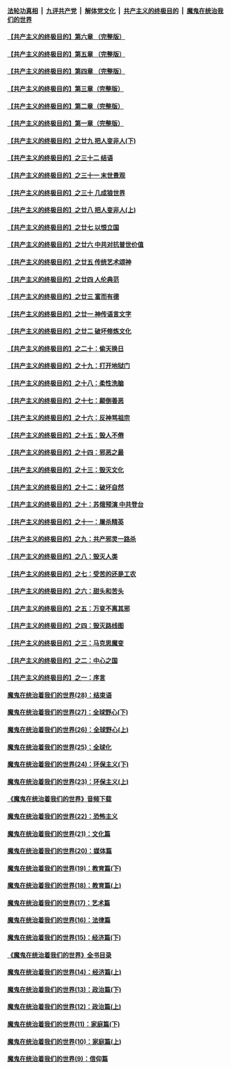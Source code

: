 ####  [法轮功真相](../../../../basic/blob/master/README.md?t=06070201) &nbsp;|&nbsp; [九评共产党](../../../../9ping.md/blob/master/README.md?t=06070201) &nbsp;|&nbsp; [解体党文化](../../../../jtdwh.md/blob/master/README.md?t=06070201)  &nbsp;|&nbsp; [共产主义的终极目的](../../../../gczydzjmd.md/blob/master/README.md?t=06070201) &nbsp;|&nbsp; [魔鬼在统治我们的世界](../../../../mgztzwmdsj.md/blob/master/README.md?t=06070201) 

#### [【共产主义的终极目的】第六章 （完整版）](../pages/nsc422/n11428913.md?t=06070201) 

#### [【共产主义的终极目的】第五章 （完整版）](../pages/nsc422/n11428912.md?t=06070201) 

#### [【共产主义的终极目的】第四章 （完整版）](../pages/nsc422/n11428907.md?t=06070201) 

#### [【共产主义的终极目的】第三章（完整版）](../pages/nsc422/n11428848.md?t=06070201) 

#### [【共产主义的终极目的】第二章（完整版）](../pages/nsc422/n11428831.md?t=06070201) 

#### [【共产主义的终极目的】第一章（完整版）](../pages/nsc422/n11417651.md?t=06070201) 

#### [【共产主义的终极目的】之廿九 把人变非人(下)](../pages/nsc422/n11344140.md?t=06070201) 

#### [【共产主义的终极目的】之三十二 结语](../pages/nsc422/n11360535.md?t=06070201) 

#### [【共产主义的终极目的】之三十一 末世景观](../pages/nsc422/n11351129.md?t=06070201) 

#### [【共产主义的终极目的】之三十 几成狼世界](../pages/nsc422/n11348280.md?t=06070201) 

#### [【共产主义的终极目的】之廿八 把人变非人(上)](../pages/nsc422/n11340492.md?t=06070201) 

#### [【共产主义的终极目的】之廿七 以恨立国](../pages/nsc422/n11336944.md?t=06070201) 

#### [【共产主义的终极目的】之廿六 中共对抗普世价值](../pages/nsc422/n11324785.md?t=06070201) 

#### [【共产主义的终极目的】之廿五 传统艺术颂神](../pages/nsc422/n11296396.md?t=06070201) 

#### [【共产主义的终极目的】之廿四 人伦典范](../pages/nsc422/n11296397.md?t=06070201) 

#### [【共产主义的终极目的】之廿三 富而有德](../pages/nsc422/n11283598.md?t=06070201) 

#### [【共产主义的终极目的】之廿一 神传语言文字](../pages/nsc422/n11263265.md?t=06070201) 

#### [【共产主义的终极目的】之廿二 破坏修炼文化](../pages/nsc422/n11245728.md?t=06070201) 

#### [【共产主义的终极目的】之二十：偷天换日](../pages/nsc422/n11238846.md?t=06070201) 

#### [【共产主义的终极目的】之十九：打开地狱门](../pages/nsc422/n11206376.md?t=06070201) 

#### [【共产主义的终极目的】之十八：柔性洗脑](../pages/nsc422/n11199994.md?t=06070201) 

#### [【共产主义的终极目的】之十七：颠倒善恶](../pages/nsc422/n11179782.md?t=06070201) 

#### [【共产主义的终极目的】之十六：反神骂祖宗](../pages/nsc422/n11166798.md?t=06070201) 

#### [【共产主义的终极目的】之十五：毁人不倦](../pages/nsc422/n11166792.md?t=06070201) 

#### [【共产主义的终极目的】之十四：邪恶之最](../pages/nsc422/n11150249.md?t=06070201) 

#### [【共产主义的终极目的】之十三：毁灭文化](../pages/nsc422/n11135227.md?t=06070201) 

#### [【共产主义的终极目的】之十二：破坏自然](../pages/nsc422/n11135214.md?t=06070201) 

#### [【共产主义的终极目的】之十：苏俄预演 中共登台](../pages/nsc422/n11118424.md?t=06070201) 

#### [【共产主义的终极目的】之十一：屠杀精英](../pages/nsc422/n11118442.md?t=06070201) 

#### [【共产主义的终极目的】之九：共产邪灵一路杀](../pages/nsc422/n11114139.md?t=06070201) 

#### [【共产主义的终极目的】之八：毁灭人类](../pages/nsc422/n11108503.md?t=06070201) 

#### [【共产主义的终极目的】之七：受苦的还是工农](../pages/nsc422/n11101809.md?t=06070201) 

#### [【共产主义的终极目的】之六：甜头和苦头](../pages/nsc422/n11096971.md?t=06070201) 

#### [【共产主义的终极目的】之五：万变不离其邪](../pages/nsc422/n11091285.md?t=06070201) 

#### [【共产主义的终极目的】之四：毁灭路线图](../pages/nsc422/n11086284.md?t=06070201) 

#### [【共产主义的终极目的】之三：马克思魔变](../pages/nsc422/n11061941.md?t=06070201) 

#### [【共产主义的终极目的】之二：中心之国](../pages/nsc422/n11047728.md?t=06070201) 

#### [【共产主义的终极目的】之一：序言](../pages/nsc422/n11086077.md?t=06070201) 

#### [魔鬼在统治着我们的世界(28)：结束语](../pages/nsc422/n10936246.md?t=06070201) 

#### [魔鬼在统治着我们的世界(27)：全球野心(下)](../pages/nsc422/n10928319.md?t=06070201) 

#### [魔鬼在统治着我们的世界(26)：全球野心(上)](../pages/nsc422/n10900318.md?t=06070201) 

#### [魔鬼在统治着我们的世界(25)：全球化](../pages/nsc422/n10788205.md?t=06070201) 

#### [魔鬼在统治着我们的世界(24)：环保主义(下)](../pages/nsc422/n10695307.md?t=06070201) 

#### [魔鬼在统治着我们的世界(23)：环保主义(上)](../pages/nsc422/n10688613.md?t=06070201) 

#### [《魔鬼在统治着我们的世界》音频下载](../pages/nsc422/n10635553.md?t=06070201) 

#### [魔鬼在统治着我们的世界(22)：恐怖主义](../pages/nsc422/n10614727.md?t=06070201) 

#### [魔鬼在统治着我们的世界(21)：文化篇](../pages/nsc422/n10597706.md?t=06070201) 

#### [魔鬼在统治着我们的世界(20)：媒体篇](../pages/nsc422/n10586579.md?t=06070201) 

#### [魔鬼在统治着我们的世界(19)：教育篇(下)](../pages/nsc422/n10564808.md?t=06070201) 

#### [魔鬼在统治着我们的世界(18)：教育篇(上)](../pages/nsc422/n10526970.md?t=06070201) 

#### [魔鬼在统治着我们的世界(17)：艺术篇](../pages/nsc422/n10499093.md?t=06070201) 

#### [魔鬼在统治着我们的世界(16)：法律篇](../pages/nsc422/n10485969.md?t=06070201) 

#### [魔鬼在统治着我们的世界(15)：经济篇(下)](../pages/nsc422/n10469975.md?t=06070201) 

#### [《魔鬼在统治着我们的世界》全书目录](../pages/nsc422/n10464261.md?t=06070201) 

#### [魔鬼在统治着我们的世界(14)：经济篇(上)](../pages/nsc422/n10457370.md?t=06070201) 

#### [魔鬼在统治着我们的世界(13)：政治篇(下)](../pages/nsc422/n10448270.md?t=06070201) 

#### [魔鬼在统治着我们的世界(12)：政治篇(上)](../pages/nsc422/n10444576.md?t=06070201) 

#### [魔鬼在统治着我们的世界(11)：家庭篇(下)](../pages/nsc422/n10440961.md?t=06070201) 

#### [魔鬼在统治着我们的世界(10)：家庭篇(上)](../pages/nsc422/n10435448.md?t=06070201) 

#### [魔鬼在统治着我们的世界(9)：信仰篇](../pages/nsc422/n10432159.md?t=06070201) 

